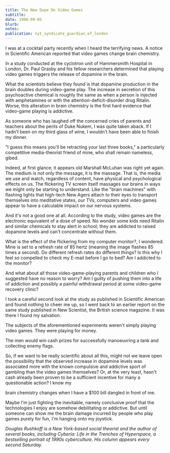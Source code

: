 ```yaml
---
title: The New Dope On Video Games
subtitle: 
date: 1998-09-05
blurb: 
notes: 
publication: nyt_syndicate_guardian_of_london
---
```


I was at a cocktail party recently when I heard the terrifying news. A notice in Scientific American reported that video games change brain chemistry.

In a study conducted at the cyclotron unit of Hammersmith Hospital in London, Dr. Paul Grasby and his fellow researchers determined that playing video games triggers the release of dopamine in the brain.

What the scientists believe they found is that dopamine production in the brain doubles during video-game play. The increase in secretion of this psychoactive chemical is roughly the same as when a person is injected with amphetamines or with the attention-deficit-disorder drug Ritalin. Worse, this alteration in brain chemistry is the first hard evidence that video-game playing is addictive.

As someone who has laughed off the concerned cries of parents and teachers about the perils of Duke Nukem, I was quite taken aback. If I hadn't been on my third glass of wine, I wouldn't have been able to finish my dinner.

"I guess this means you'll be retracting your last three books," a particularly competitive media-theorist friend of mine, who shall remain nameless, gibed.

Indeed, at first glance, it appears old Marshall McLuhan was right yet again. The medium is not only the message, it is the massage. That is, the media we use and watch, regardless of content, have physical and psychological effects on us. The flickering TV screen itself massages our brains in ways we might only be starting to understand. Like the "brain machines" with flashing lights that high-tech New Agers attach to their eyes to transport themselves into meditative states, our TVs, computers and video games appear to have a calculable impact on our nervous systems.

And it's not a good one at all. According to the study, video games are the electronic equivalent of a dose of speed. No wonder some kids need Ritalin and similar chemicals to stay alert in school; they are addicted to raised dopamine levels and can't concentrate without them.

What is the effect of the flickering from my computer monitor?, I wondered. Mine is set to a refresh rate of 85 hertz (meaning the image flashes 85 times a second). Do different refresh rates do different things? Is this why I feel so compelled to check my E-mail before I go to bed? Am I addicted to the monitor?

And what about all those video-game-playing parents and children who I suggested have no reason to worry? Am I guilty of pushing them into a life of addiction and possibly a painful withdrawal period at some video-game recovery clinic?

I took a careful second look at the study as published in Scientific American and found nothing to cheer me up, so I went back to an earlier report on the same study published in New Scientist, the British science magazine. It was there I found my salvation.

The subjects of the aforementioned experiments weren't simply playing video games. They were playing for money.

The men would win cash prizes for successfully manoeuvring a tank and collecting enemy flags.

So, if we want to be really scientific about all this, might not we leave open the possibility that the observed increase in dopamine levels was associated more with the known compulsive and addictive sport of gambling than the video games themselves? Or, at the very least, hasn't cash already been proven to be a sufficient incentive for many a questionable action? I know my

brain chemistry changes when I have a $100 bill dangled in front of me.

Maybe I'm just fighting the inevitable, namely conclusive proof that the technologies I enjoy are somehow debilitating or addictive. But until someone can show me the brain damage incurred by people who play games purely for fun, I'm hanging onto my joystick.

*Douglas Rushkoff is a New York-based social theorist and the author of several books, including Cyberia: Life in the Trenches of Hyperspace, a bestselling portrait of 1990s cyberculture. His column appears every second Saturday.*
